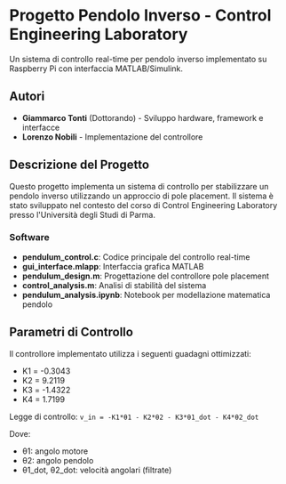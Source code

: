 # Progetto Pendolo Inverso - Control Engineering Laboratory

Un sistema di controllo real-time per pendolo inverso implementato su Raspberry Pi con interfaccia MATLAB/Simulink.

## Autori
- **Giammarco Tonti** (Dottorando) - Sviluppo hardware, framework e interfacce
- **Lorenzo Nobili** - Implementazione del controllore

## Descrizione del Progetto

Questo progetto implementa un sistema di controllo per stabilizzare un pendolo inverso utilizzando un approccio di pole placement.  Il sistema è stato sviluppato nel contesto del corso di Control Engineering Laboratory presso l'Università degli Studi di Parma.

### Software
- **pendulum_control.c**: Codice principale del controllo real-time
- **gui_interface.mlapp**: Interfaccia grafica MATLAB
- **pendulum_design.m**: Progettazione del controllore pole placement
- **control_analysis.m**: Analisi di stabilità del sistema
- **pendulum_analysis.ipynb**: Notebook per modellazione matematica pendolo

## Parametri di Controllo

Il controllore implementato utilizza i seguenti guadagni ottimizzati:
- K1 = -0.3043
- K2 = 9.2119
- K3 = -1.4322
- K4 = 1.7199

Legge di controllo: `v_in = -K1*θ1 - K2*θ2 - K3*θ1_dot - K4*θ2_dot`

Dove:
- θ1: angolo motore
- θ2: angolo pendolo
- θ1_dot, θ2_dot: velocità angolari (filtrate)

